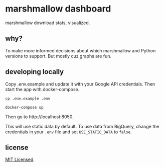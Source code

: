 # marshmallow dashboard

marshmallow download stats, visualized.

## why?

To make more informed decisions about which marshmallow and Python versions to support. But mostly cuz graphs are fun.

## developing locally

Copy .env.example and update it with your Google API credentials.
Then start the app with docker-compose.

```
cp .env.example .env

docker-compose up
```

Then go to http://localhost:8050.

This will use static data by default. To use data from BigQuery, change the credentials in your `.env` file and set `USE_STATIC_DATA` to `false`.

## license

[MIT Licensed](https://sloria.mit-license.org/).

